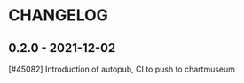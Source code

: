 CHANGELOG
=========

0.2.0 - 2021-12-02
------------------

[#45082] Introduction of autopub, CI to push to chartmuseum

